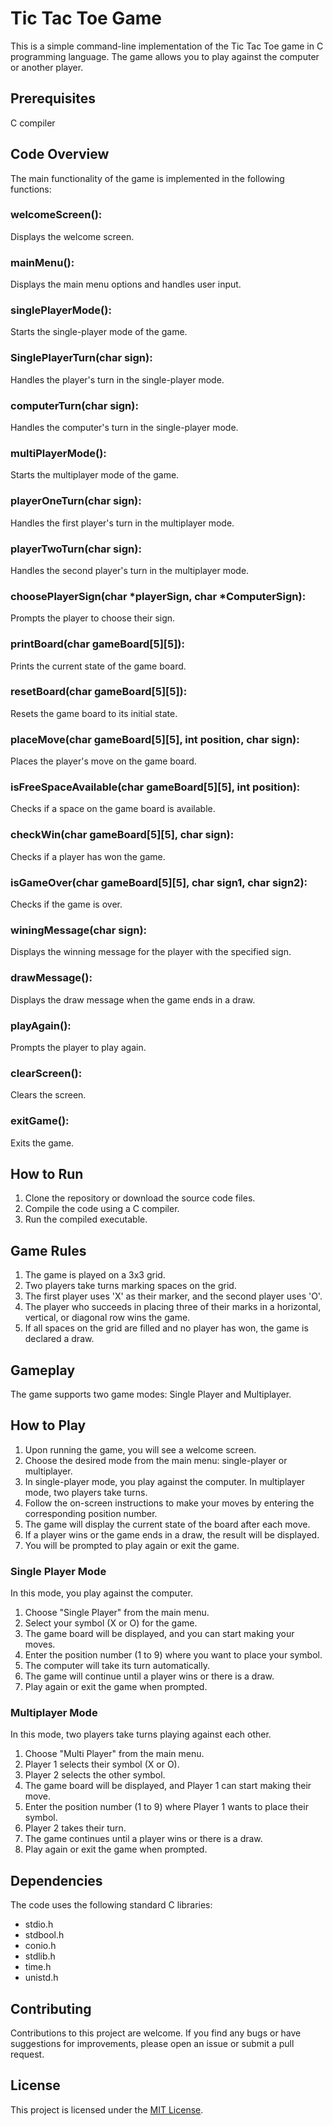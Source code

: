 # Tic Tac Toe Game

This is a simple command-line implementation of the Tic Tac Toe game in C programming language. The game allows you to play against the computer or another player.

## Prerequisites
C compiler

## Code Overview
The main functionality of the game is implemented in the following functions:

### welcomeScreen():
  Displays the welcome screen.
### mainMenu(): 
  Displays the main menu options and handles user input.
### singlePlayerMode(): 
  Starts the single-player mode of the game.
### SinglePlayerTurn(char sign): 
  Handles the player's turn in the single-player mode.
### computerTurn(char sign): 
  Handles the computer's turn in the single-player mode.
### multiPlayerMode(): 
  Starts the multiplayer mode of the game.
### playerOneTurn(char sign): 
  Handles the first player's turn in the multiplayer mode.
### playerTwoTurn(char sign): 
  Handles the second player's turn in the multiplayer mode.
### choosePlayerSign(char *playerSign, char *ComputerSign): 
  Prompts the player to choose their sign.
### printBoard(char gameBoard[5][5]): 
  Prints the current state of the game board.
### resetBoard(char gameBoard[5][5]): 
  Resets the game board to its initial state.
### placeMove(char gameBoard[5][5], int position, char sign): 
  Places the player's move on the game board.
### isFreeSpaceAvailable(char gameBoard[5][5], int position): 
  Checks if a space on the game board is available.
### checkWin(char gameBoard[5][5], char sign): 
  Checks if a player has won the game.
### isGameOver(char gameBoard[5][5], char sign1, char sign2): 
  Checks if the game is over.
### winingMessage(char sign): 
  Displays the winning message for the player with the specified sign.
### drawMessage(): 
  Displays the draw message when the game ends in a draw.
### playAgain(): 
  Prompts the player to play again.
### clearScreen(): 
  Clears the screen.
### exitGame(): 
  Exits the game.

## How to Run
1. Clone the repository or download the source code files.
2. Compile the code using a C compiler.
3. Run the compiled executable.

## Game Rules
1. The game is played on a 3x3 grid.
2. Two players take turns marking spaces on the grid.
3. The first player uses 'X' as their marker, and the second player uses 'O'.
4. The player who succeeds in placing three of their marks in a horizontal, vertical, or diagonal row wins the game.
5. If all spaces on the grid are filled and no player has won, the game is declared a draw.

## Gameplay

The game supports two game modes: Single Player and Multiplayer.

## How to Play
1. Upon running the game, you will see a welcome screen.
2. Choose the desired mode from the main menu: single-player or multiplayer.
3. In single-player mode, you play against the computer. In multiplayer mode, two players take turns.
4. Follow the on-screen instructions to make your moves by entering the corresponding position number.
5. The game will display the current state of the board after each move.
6. If a player wins or the game ends in a draw, the result will be displayed.
7. You will be prompted to play again or exit the game.

### Single Player Mode

In this mode, you play against the computer.

1. Choose "Single Player" from the main menu.
2. Select your symbol (X or O) for the game.
3. The game board will be displayed, and you can start making your moves.
4. Enter the position number (1 to 9) where you want to place your symbol.
5. The computer will take its turn automatically.
6. The game will continue until a player wins or there is a draw.
7. Play again or exit the game when prompted.

### Multiplayer Mode

In this mode, two players take turns playing against each other.

1. Choose "Multi Player" from the main menu.
2. Player 1 selects their symbol (X or O).
3. Player 2 selects the other symbol.
4. The game board will be displayed, and Player 1 can start making their move.
5. Enter the position number (1 to 9) where Player 1 wants to place their symbol.
6. Player 2 takes their turn.
7. The game continues until a player wins or there is a draw.
8. Play again or exit the game when prompted.

## Dependencies

The code uses the following standard C libraries:
- stdio.h
- stdbool.h
- conio.h
- stdlib.h
- time.h
- unistd.h

## Contributing

Contributions to this project are welcome. If you find any bugs or have suggestions for improvements, please open an issue or submit a pull request.

## License

This project is licensed under the [MIT License](LICENSE).

